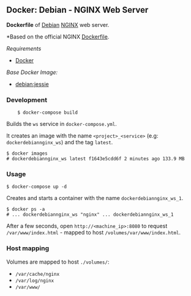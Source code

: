 ## Docker: Debian - NGINX Web Server

**Dockerfile** of [Debian](https://www.debian.org/) [NGINX](https://www.nginx.com/) web server.

*Based on the official NGINX [Dockerfile](https://github.com/nginxinc/docker-nginx).

*Requirements*
- [Docker](https://www.docker.com/) 

*Base Docker Image:*
- [debian:jessie](https://hub.docker.com/_/debian/)

### Development

        $ docker-compose build

Builds the `ws` service in `docker-compose.yml`.

It creates an image with the name `<project>_<service>` (e.g: `dockerdebiannginx_ws`) and the tag `latest`.

    $ docker images
    # dockerdebiannginx_ws latest f1643e5cdd6f 2 minutes ago 133.9 MB

### Usage

    $ docker-compose up -d

Creates and starts a container with the name `dockerdebiannginx_ws_1`.

    $ docker ps -a
    # ... dockerdebiannginx_ws "nginx" ... dockerdebiannginx_ws_1

After a few seconds, open `http://<machine_ip>:8080` to request `/var/www/index.html` - mapped to host `/volumes/var/www/index.html`.

### Host mapping

Volumes are mapped to host `./volumes/`:
- `/var/cache/nginx`
- `/var/log/nginx`
- `/var/www/`

